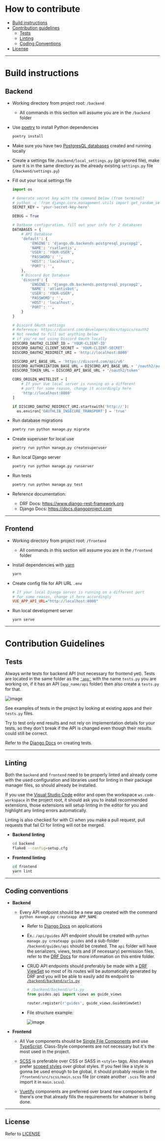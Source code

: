 # How to contribute

- [Build instructions](#build-instructions)
- [Contribution guidelines](#contribution-guidelines)
  - [Tests](#tests)
  - [Linting](#linting)
  - [Coding Conventions](#coding-conventions)
- [License](#license)

---

# Build instructions

## Backend

- Working directory from project root: `/backend`
  - All commands in this section will assume you are in the `/backend` folder

- Use [poetry](https://github.com/python-poetry/poetry) to install Python dependencies
  ```bash
  poetry install
  ```

- Make sure you have two [PostgresQL databases](https://www.postgresql.org/docs/9.1/app-createdb.html) created and running locally

- Create a settings file `/backend/local_settings.py` (git ignored file), make sure it is in the same directory as the already existing `settings.py` file (`/backend/settings.py`)

- Fill out your local settings file
  ```python
  import os

  # Generate secret key with the command below (from terminal)
  # python -c 'from django.core.management.utils import get_random_secret_key; print(get_random_secret_key())
  SECRET_KEY = 'your-secret-key-here'

  DEBUG = True

  # Datbase configuration, fill out your info for 2 databases
  DATABASES = {
      # API Database
      'default': {
          'ENGINE': 'django.db.backends.postgresql_psycopg2',
          'NAME': 'rsatlantis',
          'USER': 'YOUR-USER',
          'PASSWORD': '',
          'HOST': 'localhost',
          'PORT': '',
      },
      # Discord Bot Database
      'discord': {
          'ENGINE': 'django.db.backends.postgresql_psycopg2',
          'NAME': 'atlantisbot',
          'USER': 'YOUR-USER',
          'PASSWORD': '',
          'HOST': 'localhost',
          'PORT': '',
      }
  }

  # Discord OAuth settings
  # Reference: https://discord.com/developers/docs/topics/oauth2
  # Not needed to fill out anything below
  # if you're not using Discord Oauth locally
  DISCORD_OAUTH2_CLIENT_ID = 'YOUR-CLIENT-ID'
  DISCORD_OAUTH2_CLIENT_SECRET = 'YOUR-CLIENT-SECRET'
  DISCORD_OAUTH2_REDIRECT_URI = 'http://localhost:8080'

  DISCORD_API_BASE_URL = 'https://discord.com/api/v6'
  DISCORD_AUTHORIZATION_BASE_URL = DISCORD_API_BASE_URL + '/oauth2/authorize'
  DISCORD_TOKEN_URL = DISCORD_API_BASE_URL + '/oauth2/token'

  CORS_ORIGIN_WHITELIST = [
      # If your Vue local server is running on a different
      # port for some reason, change it accordingly here
      'http://localhost:8080'
  ]

  if DISCORD_OAUTH2_REDIRECT_URI.startswith('http://'):
    os.environ['OAUTHLIB_INSECURE_TRANSPORT'] = 'true'
  ```

- Run database migrations
  ```bash
  poetry run python manage.py migrate
  ```

- Create superuser for local use
  ```bash
  poetry run python manage.py createsuperuser
  ```

- Run local Django server
  ```bash
  poetry run python manage.py runserver
  ```

- Run tests
  ```bash
  poetry run python manage.py test
  ```

- Reference documentation:
  - DRF Docs: https://www.django-rest-framework.org
  - Django Docs: https://docs.djangoproject.com

---

## Frontend

- Working directory from project root: `/frontend`
  - All commands in this section will assume you are in the `/frontend` folder

- Install dependencies with [yarn](https://github.com/yarnpkg/yarn)
  ```bash
  yarn
  ```

- Create config file for API URL `.env`
  ```ini
  # If your local Django server is running on a different port
  # for some reason, change it here accordingly
  VUE_APP_API_URL="http://localhost:8000"
  ```

- Run local development server
  ```
  yarn serve
  ```

---

# Contribution Guidelines

## Tests

Always write tests for backend API (not necessary for frontend yet). Tests are located in the same folder as the [`'app'`](https://docs.djangoproject.com/en/3.1/ref/applications) with the name `tests.py` you are working on, if it has an API (`app_name/api` folder) then also create a `tests.py` for that.

![image](https://user-images.githubusercontent.com/37747572/95692790-ccc51980-0bfe-11eb-8595-03877ba4e33d.png)

See examples of tests in the project by looking at existing apps and their `tests.py` files.

Try to test only end results and not rely on implementation details for your tests, so they don't break if the API is changed even though their results could still be correct.

Refer to the [Django Docs](https://docs.djangoproject.com/en/3.1/topics/testing/) on creating tests.

---

## Linting

Both the `backend` and `frontend` need to be properly linted and already come with the used configuration and libraries used for linting in their package manager files, so should already be installed.

If you use the [Visual Studio Code](https://github.com/microsoft/vscode) editor and open the workspace `ws.code-workspace` in the project root, it should ask you to install recommended extensions, those extensions will setup linting in the editor for you and highlight any linting errors automatically.

Linting is also checked for with CI when you make a pull request, pull requests that fail CI for linting will not be merged.

- **Backend linting**
  ```bash
  cd backend
  flake8 --config=setup.cfg
  ```

- **Frontend linting**
  ```bash
  cd frontend
  yarn lint
  ```

---

## Coding conventions

- **Backend**
  - Every API endpoint should be a new app created with the command `python manage.py createapp APP_NAME`
    - Refer to [Django Docs](https://docs.djangoproject.com/en/3.1/ref/applications) on applications

    - Ex.: `/api/guides` API endpoint should be created with `python manage.py createapp guides` and a sub-folder `/backend/guides/api` should be created. The `api` folder will have the serializers, views, tests and (if necessary) permission files, refer to the [DRF Docs](https://www.django-rest-framework.org/tutorial/quickstart) for more information on this entire folder.

    - CRUD API endpoints should preferably be made with a [DRF ViewSet](https://www.django-rest-framework.org/api-guide/viewsets) so most of its routes will be automatically generated by DRF and you will be able to easily add its endpoint to [`/backend/backend/urls.py`](/backend/backend/urls.py)
      ```python
      # /backend/backend/urls.py
      from guides.api import views as guide_views

      router.register(r'guides', guide_views.GuideViewSet)
      ```

    - File structure example:

      ![image](https://user-images.githubusercontent.com/37747572/95693227-a18ff980-0c01-11eb-95da-a6164848980b.png)

- **Frontend**
  - All Vue components should be [Single File Components](https://vuejs.org/v2/guide/single-file-components.html) and use [TypeScript](https://vuejs.org/v2/guide/typescript.html#Class-Style-Vue-Components). Class-Style components are not necessary but it's the most used in the project.
  
  - [SCSS](https://sass-lang.com/documentation/syntax#scss) is preferable over CSS or SASS in `<style>` tags. Also always prefer [scoped styles](https://vue-loader.vuejs.org/guide/scoped-css.html) over global styles. If you feel like a style is gonna be used enough to be global, it should probably reside in the `/frontend/src/scss/main.scss` file (or create another `.scss` file and import it in `main.scss`).

  - [Vuetify](https://vuetifyjs.com) components are preferred over brand new components if there's one that already fills the requirements for whatever is being done.

---

## License

Refer to [LICENSE](LICENSE)
